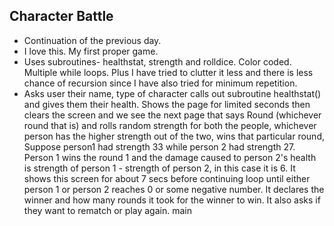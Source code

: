 ## Character Battle
- Continuation of the previous day. 
- I love this. My first proper game.
- Uses subroutines- healthstat, strength and rolldice. Color coded. Multiple while loops. Plus I have tried to clutter it less and there is less chance of recursion since I have also tried for minimum repetition. 
- Asks user their name, type of character calls out subroutine healthstat() and gives them their health. Shows the page for limited seconds then clears the screen and we see the next page that says Round (whichever round that is) and rolls random strength for both the people, whichever person has the higher strength out of the two, wins that particular round, Suppose person1 had strength 33 while person 2 had strength 27.  Person 1 wins the round 1 and the damage caused to person 2's health is strength of person 1 - strength of person 2, in this case it is 6. It shows this screen for about 7 secs before continuing loop until either person 1 or person 2 reaches 0 or some negative number. It declares the winner and how many rounds it took for the winner to win. It also asks if they want to rematch or play again.
main
